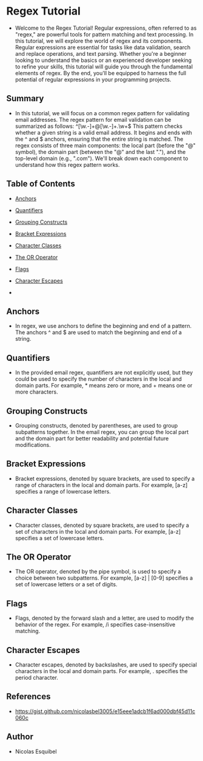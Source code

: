 # Regex Tutorial
- Welcome to the Regex Tutorial! Regular expressions, often referred to as "regex," are powerful tools for pattern matching and text processing. In this tutorial, we will explore the world of regex and its components. Regular expressions are essential for tasks like data validation, search and replace operations, and text parsing. Whether you're a beginner looking to understand the basics or an experienced developer seeking to refine your skills, this tutorial will guide you through the fundamental elements of regex. By the end, you'll be equipped to harness the full potential of regular expressions in your programming projects.

## Summary
- In this tutorial, we will focus on a common regex pattern for validating email addresses. The regex pattern for email validation can be summarized as follows: ^[\w\.-]+@[\w\.-]+\.\w+$ This pattern checks whether a given string is a valid email address. It begins and ends with the ^ and $ anchors, ensuring that the entire string is matched. The regex consists of three main components: the local part (before the "@" symbol), the domain part (between the "@" and the last "."), and the top-level domain (e.g., ".com"). We'll break down each component to understand how this regex pattern works.

## Table of Contents
- [Anchors](#anchors)
- [Quantifiers](#quantifiers)
- [Grouping Constructs](#grouping-constructs)
- [Bracket Expressions](#bracket-expressions)
- [Character Classes](#character-classes)
- [The OR Operator](#the-or-operator)
- [Flags](#flags)
- [Character Escapes](#character-escapes)

-
  
## Anchors
- In regex, we use anchors to define the beginning and end of a pattern. The anchors ^ and $ are used to match the beginning and end of a string.

## Quantifiers
- In the provided email regex, quantifiers are not explicitly used, but they could be used to specify the number of characters in the local and domain parts. For example, * means zero or more, and + means one or more characters.

## Grouping Constructs
- Grouping constructs, denoted by parentheses, are used to group subpatterns together. In the email regex, you can group the local part and the domain part for better readability and potential future modifications.

## Bracket Expressions
- Bracket expressions, denoted by square brackets, are used to specify a range of characters in the local and domain parts. For example, [a-z] specifies a range of lowercase letters.

## Character Classes
- Character classes, denoted by square brackets, are used to specify a set of characters in the local and domain parts. For example, [a-z] specifies a set of lowercase letters.

## The OR Operator
- The OR operator, denoted by the pipe symbol, is used to specify a choice between two subpatterns. For example, [a-z] | [0-9] specifies a set of lowercase letters or a set of digits.

## Flags
- Flags, denoted by the forward slash and a letter, are used to modify the behavior of the regex. For example, /i specifies case-insensitive matching.

## Character Escapes
- Character escapes, denoted by backslashes, are used to specify special characters in the local and domain parts. For example, \. specifies the period character.

## References
- https://gist.github.com/nicolasbel3005/e15eee1adcb1f6ad000dbf45d11c060c

## Author
- Nicolas Esquibel